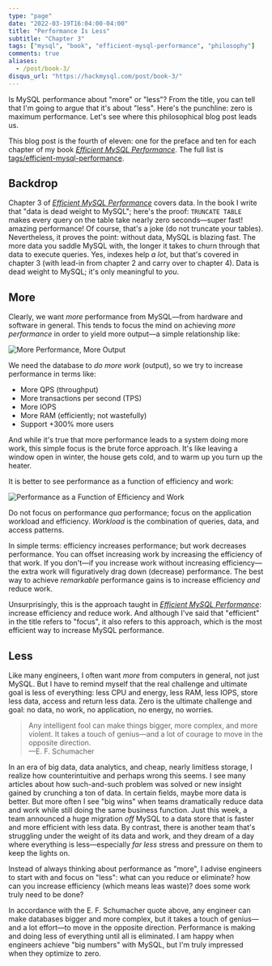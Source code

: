 ```yaml
---
type: "page"
date: "2022-03-19T16:04:00-04:00"
title: "Performance Is Less"
subtitle: "Chapter 3"
tags: ["mysql", "book", "efficient-mysql-performance", "philosophy"]
comments: true
aliases:
  - /post/book-3/
disqus_url: "https://hackmysql.com/post/book-3/"
---
```


Is MySQL performance about "more" or "less"? From the title, you can tell that I'm going to argue that it's about "less". Here's the punchline: zero is maximum performance. Let's see where this philosophical blog post leads us.

<!--more-->

<p class="note">
This blog post is the fourth of eleven: one for the preface and ten for each chapter of my book <a href="https://oreil.ly/efficient-mysql-performance"><i>Efficient MySQL Performance</i></a>.
The full list is <a href="/tags/efficient-mysql-performance/">tags/efficient-mysql-performance</a>.
</p>

## Backdrop

Chapter 3 of [_Efficient MySQL Performance_](https://oreil.ly/efficient-mysql-performance) covers data.
In the book I write that "data is dead weight to MySQL"; here's the proof: `TRUNCATE TABLE` makes every query on the table take nearly zero seconds&mdash;super fast! amazing performance!
Of course, that's a joke (do not truncate your tables).
Nevertheless, it proves the point: without data, MySQL is blazing fast.
The more data you saddle MySQL with, the longer it takes to churn through that data to execute queries.
Yes, indexes help _a lot_, but that's covered in chapter 3 (with lead-in from chapter 2 and carry over to chapter 4).
Data is dead weight to MySQL; it's only meaningful to _you_.

## More

Clearly, we want _more_ performance from MySQL&mdash;from hardware and software in general.
This tends to focus the mind on achieving _more performance_ in order to yield more output&mdash;a simple relationship like:

![More Performance, More Output](/img/perf_output.svg)

We need the database to _do more work_ (output), so we try to increase performance in terms like:

* More QPS (throughput)
* More transactions per second (TPS)
* More IOPS
* More RAM (efficiently; not wastefully)
* Support +300% more users

And while it's true that more performance leads to a system doing more work, this simple focus is the brute force approach.
It's like leaving a window open in winter, the house gets cold, and to warm up you turn up the heater.

It is better to see performance as a function of efficiency and work:

![Performance as a Function of Efficiency and Work](/img/perf-efficiency-work.svg)

Do not focus on performance _qua_ performance; focus on the application workload and efficiency.
_Workload_ is the combination of queries, data, and access patterns.

In simple terms: efficiency increases performance; but work decreases performance.
You can offset increasing work by increasing the efficiency of that work.
If you don't&mdash;if you increase work without increasing efficiency&mdash;the extra work will figuratively drag down (decrease) performance.
The best way to achieve _remarkable_ performance gains is to increase efficiency _and_ reduce work.

Unsurprisingly, this is the approach taught in [_Efficient MySQL Performance_](https://oreil.ly/efficient-mysql-performance): increase efficiency and reduce work.
And although I've said that "efficient" in the title refers to "focus", it also refers to this approach, which is the most efficient way to increase MySQL performance.

## Less

Like many engineers, I often want _more_ from computers in general, not just MySQL.
But I have to remind myself that the real challenge and ultimate goal is less of everything: less CPU and energy, less RAM, less IOPS, store less data, access and return less data.
Zero is the ultimate challenge and goal: no data, no work, no application, no energy, no worries.

> Any intelligent fool can make things bigger, more complex, and more violent. It takes a touch of genius&mdash;and a lot of courage to move in the opposite direction.<br>&mdash;E. F. Schumacher

In an era of big data, data analytics, and cheap, nearly limitless storage, I realize how counterintuitive and perhaps wrong this seems.
I see many articles about how such-and-such problem was solved or new insight gained by crunching a ton of data.
In certain fields, maybe more data is better.
But more often I see "big wins" when teams dramatically reduce data and work while still doing the same business function.
Just this week, a team announced a huge migration _off_ MySQL to a data store that is faster and more efficient with less data.
By contrast, there is another team that's struggling under the weight of its data and work, and they dream of a day where everything is less&mdash;especially _far less_ stress and pressure on them to keep the lights on.

Instead of always thinking about performance as "more", I advise engineers to start with and focus on "less": what can you reduce or eliminate? how can you increase efficiency (which means leas waste)? does some work truly need to be done?

In accordance with the E. F. Schumacher quote above, any engineer can make databases bigger and more complex, but it takes a touch of genius&mdash;and a lot effort&mdash;to move in the opposite direction.
Performance is making and doing less of everything until all is eliminated.
I am happy when engineers achieve "big numbers" with MySQL, but I'm truly impressed when they optimize to zero.
